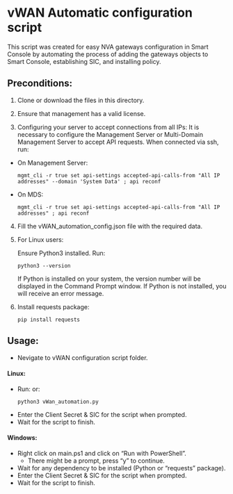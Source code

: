 # vWAN Automatic configuration script
This script was created for easy NVA gateways configuration in Smart Console by automating the process of adding the gateways objects to Smart Console, establishing SIC, and installing policy.

## Preconditions:

1. Clone or download the files in this directory.

2. Ensure that management has a valid license.

3. Configuring your server to accept connections from all IPs:
It is necessary to configure the Management Server or Multi-Domain Management Server to accept API requests.
When connected via ssh, run:

* On Management Server:
    ```
    mgmt_cli -r true set api-settings accepted-api-calls-from "All IP addresses" --domain 'System Data' ; api reconf
    ```

- On MDS:
    ```
    mgmt_cli -r true set api-settings accepted-api-calls-from "All IP addresses" ; api reconf
    ```

4. Fill the vWAN_automation_config.json file with the required data.

5. For Linux users:

    Ensure Python3 installed. Run:
    ```
    python3 --version
    ```

    If Python is installed on your system, the version number will be displayed in the Command Prompt window. If Python is not installed, you will receive an error message. 

5. Install requests package:
    ```
    pip install requests
    ```


## Usage:
- Nevigate to vWAN configuration script folder.

#### **Linux:**

- Run:
    or:
    ```
    python3 vWan_automation.py
    ```
- Enter the Client Secret & SIC for the script when prompted.
- Wait for the script to finish. 
#### **Windows:**
- Right click on main.ps1 and click on “Run with PowerShell”.
    - There might be a prompt, press “y” to continue.
- Wait for any dependency to be installed (Python or “requests” package).
- Enter the Client Secret & SIC for the script when prompted.
- Wait for the script to finish.




  
